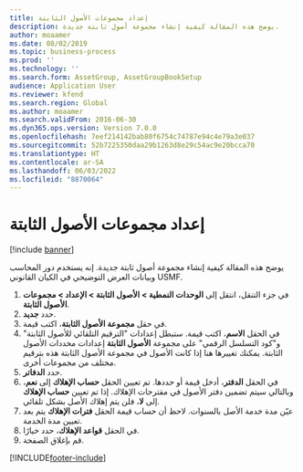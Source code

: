 ```yaml
---
title: إعداد مجموعات الأصول الثابتة
description: يوضح هذه المقالة كيفية إنشاء مجموعة أصول ثابتة جديدة.
author: moaamer
ms.date: 08/02/2019
ms.topic: business-process
ms.prod: ''
ms.technology: ''
ms.search.form: AssetGroup, AssetGroupBookSetup
audience: Application User
ms.reviewer: kfend
ms.search.region: Global
ms.author: moaamer
ms.search.validFrom: 2016-06-30
ms.dyn365.ops.version: Version 7.0.0
ms.openlocfilehash: 7eef214142bab80f6754c74787e94c4e79a3e037
ms.sourcegitcommit: 52b7225350daa29b1263d8e29c54ac9e20bcca70
ms.translationtype: HT
ms.contentlocale: ar-SA
ms.lasthandoff: 06/03/2022
ms.locfileid: "8870064"
---
```

# <a name="set-up-fixed-asset-groups"></a>إعداد مجموعات الأصول الثابتة

[!include [banner](../../includes/banner.md)]

يوضح هذه المقالة كيفية إنشاء مجموعة أصول ثابتة جديدة. إنه يستخدم دور المحاسب وبيانات العرض التوضيحي في الكيان القانوني USMF.

1. في جزء التنقل، انتقل إلى **الوحدات النمطية > الأصول الثابتة > الإعداد > مجموعات الأصول الثابتة‬**.
2. حدد **جديد**.
3. في حقل **مجموعة الأصول الثابتة**، اكتب قيمة.
4. في الحقل **الاسم**، اكتب قيمة. ستبطل إعدادات "الترقيم التلقائي للأصول الثابتة" و"كود التسلسل الرقمي"‬ على مجموعة **الأصول الثابتة** إعدادات محددات الأصول الثابتة. يمكنك تغييرها هنا إذا كانت الأصول في مجموعة الأصول الثابتة هذه بترقيم مختلف من مجموعات أخرى.  
5. حدد **الدفاتر**.
6. في الحقل **الدفتر**، أدخل قيمة أو حددها. تم تعيين الحقل **حساب الإهلاك‬** إلى **نعم**، وبالتالي سيتم تضمين دفتر الأصول في مقترحات الإهلاك. إذا تم تعيين **حساب الإهلاك** إلى **لا**، فلن يتم إهلاك الأصل بشكل تلقائي.  
7. عيّن مدة خدمة الأصل بالسنوات. لاحظ أن حساب قيمة الحقل **فترات الإهلاك** يتم بعد تعيين مدة الخدمة.  
8. في الحقل **قواعد الإهلاك‬‬**، حدد خيارًا.
9. قم بإغلاق الصفحة.



[!INCLUDE[footer-include](../../../includes/footer-banner.md)]
